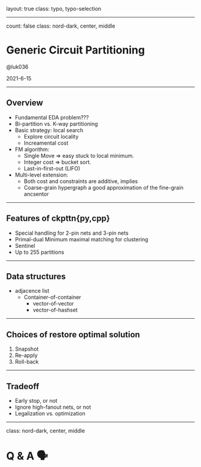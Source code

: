 layout: true
class: typo, typo-selection

---

count: false
class: nord-dark, center, middle

# Generic Circuit Partitioning

@luk036

2021-6-15

---

## Overview

- Fundamental EDA problem???
- Bi-partition vs. K-way partitioning
- Basic strategy: local search
  - Explore circuit locality
  - Increamental cost
- FM algorithm:
  - Single Move => easy stuck to local minimum.
  - Integer cost => bucket sort.
  - Last-in-first-out (LIFO)
- Multi-level extension:
  - Both cost and constraints are additive, implies
  - Coarse-grain hypergraph a good approximation of the fine-grain ancsentor

---

## Features of ckpttn{py,cpp}

- Special handling for 2-pin nets and 3-pin nets
- Primal-dual Minimum maximal matching for clustering
- Sentinel
- Up to 255 partitions

---

## Data structures

- adjacence list
  - Container-of-container
    - vector-of-vector
    - vector-of-hashset

---

## Choices of restore optimal solution

1. Snapshot
2. Re-apply
3. Roll-back

---

## Tradeoff

- Early stop, or not
- Ignore high-fanout nets, or not
- Legalization vs. optimization

---

class: nord-dark, center, middle

# Q & A 🗣️
